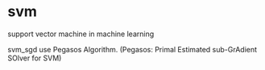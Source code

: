# svm
support vector machine in machine learning

svm_sgd use Pegasos Algorithm. (Pegasos: Primal Estimated sub-GrAdient SOlver for SVM)

